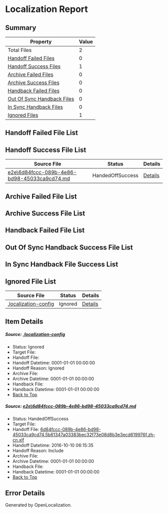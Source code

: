 # <a name='report-top'></a> Localization Report

## Summary
 Property | Value 
 -------- | ----- 
 Total Files | 2
[ Handoff Failed Files ](#handoff-failed-list)| 0
[ Handoff Success Files ](#handoff-success-list)| 1
[ Archive Failed Files ](#archive-failed-list)| 0
[ Archive Success Files ](#archive-success-list)| 0
[ Handback Failed Files ](#handback-failed-list)| 0
[ Out Of Sync Handback Files ](#outofsync-handback-success-list)| 0
[ In Sync Handback Files ](#insync-handback-success-list)| 0
[ Ignored Files ](#ignored-list)| 1

## <a name='handoff-failed-list'></a> Handoff Failed File List

## <a name='handoff-success-list'></a> Handoff Success File List
 Source File | Status | Details 
 ----------- | ------ | ------- 
 [e2e\6d84fccc-089b-4e86-bd98-45033ca9cd74.md](https://github.com/OpenLocalizationTestOrg/ol-test0/blob/11807df0a351b25d525e78dd31664c0e92ac6dba/e2e/6d84fccc-089b-4e86-bd98-45033ca9cd74.md) | HandedOffSuccess | [Details](#b5091a9f2652b783ea7101cb1b65cc03ad9df8e21)

## <a name='archive-failed-list'></a> Archive Failed File List

## <a name='archive-success-list'></a> Archive Success File List

## <a name='handback-failed-list'></a> Handback Failed File List

## <a name='outofsync-handback-success-list'></a> Out Of Sync Handback Success File List

## <a name='insync-handback-success-list'></a> In Sync Handback File Success List

## <a name='ignored-list'></a> Ignored File List
 Source File | Status | Details 
 ----------- | ------ | ------- 
 [.localization-config](https://github.com/OpenLocalizationTestOrg/ol-test0/blob/11807df0a351b25d525e78dd31664c0e92ac6dba/.localization-config) | Ignored | [Details](#c268a05ecaa7ec85942ed632c29928ee5bd6da8d0)

## Item Details
##### <a name='c268a05ecaa7ec85942ed632c29928ee5bd6da8d0'></a> Source: [.localization-config](https://github.com/OpenLocalizationTestOrg/ol-test0/blob/11807df0a351b25d525e78dd31664c0e92ac6dba/.localization-config)
* Status: Ignored
* Target File: 
* Handoff File: 
* Handoff Datetime: 0001-01-01 00:00:00
* Handoff Reason: Ignored
* Archive File: 
* Archive Datetime: 0001-01-01 00:00:00
* Handback File: 
* Handback Datetime: 0001-01-01 00:00:00
* [Back to Top](#report-top)

##### <a name='b5091a9f2652b783ea7101cb1b65cc03ad9df8e21'></a> Source: [e2e\6d84fccc-089b-4e86-bd98-45033ca9cd74.md](https://github.com/OpenLocalizationTestOrg/ol-test0/blob/11807df0a351b25d525e78dd31664c0e92ac6dba/e2e/6d84fccc-089b-4e86-bd98-45033ca9cd74.md)
* Status: HandedOffSuccess
* Target File: 
* Handoff File: [6d84fccc-089b-4e86-bd98-45033ca9cd74.5b61347a03383bec32f73e08d8b3e3ecd619976f.zh-cn.xlf](https://github.com/OpenLocalizationTestOrg/ol-test0-handoff/blob/bdc5c6210a974952b867fd38a95890779fcd8e2a/ol-handoff/OpenLocalizationTestOrg/ol-test0-zhcn/qimu/ht/6d84fccc-089b-4e86-bd98-45033ca9cd74.5b61347a03383bec32f73e08d8b3e3ecd619976f.zh-cn.xlf)
* Handoff Datetime: 2016-10-10 06:15:35
* Handoff Reason: Include
* Archive File: 
* Archive Datetime: 0001-01-01 00:00:00
* Handback File: 
* Handback Datetime: 0001-01-01 00:00:00
* [Back to Top](#report-top)


## Error Details

Generated by OpenLocalization.
